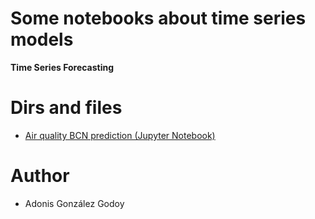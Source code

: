 # Some notebooks about time series models

**Time Series Forecasting**


# Dirs and files

- [Air quality BCN prediction (Jupyter Notebook)](src/qair_time_serie.ipynb)

# Author

- Adonis González Godoy